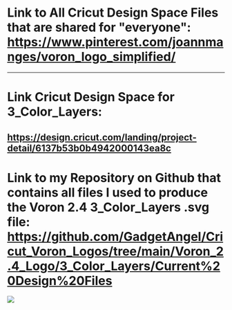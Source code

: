 # Link to All Cricut Design Space Files that are shared for "everyone": https://www.pinterest.com/joannmanges/voron_logo_simplified/

---

# Link Cricut Design Space for 3_Color_Layers:
## https://design.cricut.com/landing/project-detail/6137b53b0b4942000143ea8c

# Link to my Repository on Github that contains all files I used to produce the Voron 2.4 3_Color_Layers .svg file: https://github.com/GadgetAngel/Cricut_Voron_Logos/tree/main/Voron_2.4_Logo/3_Color_Layers/Current%20Design%20Files


<img src="https://github.com/GadgetAngel/VoronUsers/blob/Cricut_Voron_Logos_by_GadgetAngel/printer_mods/GadgetAngel/Cricut_Voron_Logos/images/Voron2.4_3Color.jpg?raw=true" />

